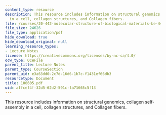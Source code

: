 ```yaml
---
content_type: resource
description: This resource includes information on structural genomics, collagen self-assembly
  in a cell, collagen structures, and Collagen fibers.
file: /courses/20-442-molecular-structure-of-biological-materials-be-442-fall-2005/affcef4f32d562d2591cfa71665c5f13_100605.pdf
file_size: 24626
file_type: application/pdf
hide_download: true
hide_download_original: null
learning_resource_types:
- Lecture Notes
license: https://creativecommons.org/licenses/by-nc-sa/4.0/
ocw_type: OCWFile
parent_title: Lecture Notes
parent_type: CourseSection
parent_uid: e3a63dd0-2c7d-16d6-1b7c-f1431ef66db3
resourcetype: Document
title: 100605.pdf
uid: affcef4f-32d5-62d2-591c-fa71665c5f13
---
```

This resource includes information on structural genomics, collagen self-assembly in a cell, collagen structures, and Collagen fibers.